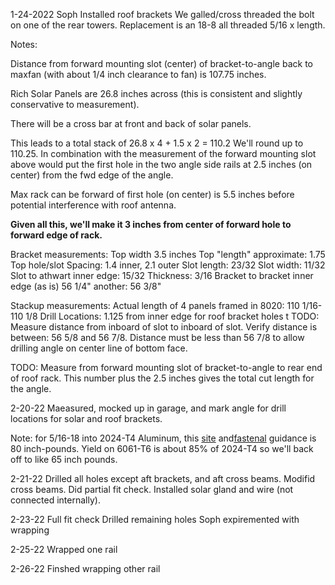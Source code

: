 1-24-2022
Soph Installed roof brackets
We galled/cross threaded the bolt on one of the rear towers.  Replacement is an 18-8 all threaded 5/16 x length.

Notes:

Distance from forward mounting slot (center) of bracket-to-angle back to maxfan (with about 1/4 inch clearance to fan) is 107.75 inches.

Rich Solar Panels are 26.8 inches across (this is consistent and slightly conservative to measurement).

There will be a cross bar at front and back of solar panels.

This leads to a total stack of 26.8 x 4 + 1.5 x 2 = 110.2  We'll round up to 110.25.  In combination with the measurement of the forward mounting slot above would put the first hole in the two angle side rails at 2.5 inches (on center) from the fwd edge of the angle.   

Max rack can be forward of first hole (on center) is 5.5 inches before potential interference with roof antenna.

**Given all this, we'll make it 3 inches from center of forward hole to forward edge of rack.**


Bracket measurements:
Top width 3.5 inches
Top "length" approximate: 1.75
Top hole/slot Spacing:  1.4 inner, 2.1 outer
Slot length: 23/32
Slot width: 11/32
Slot to athwart inner edge: 15/32
Thickness: 3/16
Bracket to bracket inner edge (as is) 56 1/4" another: 56 3/8"

Stackup measurements:
Actual length of 4 panels framed in 8020: 110 1/16-110 1/8
Drill Locations:
1.125 from inner edge for roof bracket holes
t
TODO:
Measure distance from inboard of slot to inboard of slot.  Verify distance is between: 56 5/8 and 56 7/8.  Distance must be less than 56 7/8 to allow drilling angle on center line of bottom face.

TODO:
Measure from forward mounting slot of bracket-to-angle to rear end of roof rack.  This number plus the 2.5 inches gives the total cut length for the angle.

2-20-22
Maeasured, mocked up in garage, and mark angle for drill locations for solar and roof brackets.

Note: for 5/16-18 into 2024-T4 Aluminum, this [site](https://www.torqueproductscanada.ca/torque_specs.html) and[fastenal](https://www.fastenal.com/content/merch_rules/images/fcom/content-library/Torque-Tension%20Reference%20Guide.pdf) guidance is 80 inch-pounds.  Yield on 6061-T6 is about 85% of 2024-T4 so we'll back off to like 65 inch pounds.

2-21-22
Drilled all holes except aft brackets, and aft cross beams.
Modifid cross beams.
Did partial fit check.
Installed solar gland and wire (not connected internally).

2-23-22
Full fit check
Drilled remaining holes
Soph expiremented with wrapping

2-25-22
Wrapped one rail

2-26-22
Finshed wrapping other rail